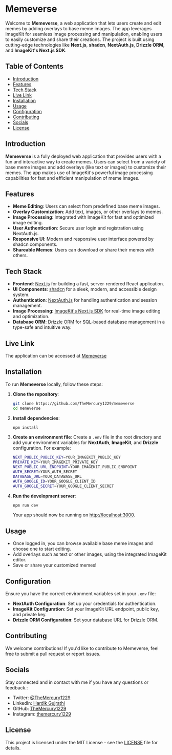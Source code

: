 # Memeverse

Welcome to **Memeverse**, a web application that lets users create and edit memes by adding overlays to base meme images. The app leverages ImageKit for seamless image processing and manipulation, enabling users to easily customize and share their creations. The project is built using cutting-edge technologies like **Next.js**, **shadcn**, **NextAuth.js**, **Drizzle ORM**, and **ImageKit's Next.js SDK**.

## Table of Contents

- [Introduction](#introduction)
- [Features](#features)
- [Tech Stack](#tech-stack)
- [Live Link](#live-link)
- [Installation](#installation)
- [Usage](#usage)
- [Configuration](#configuration)
- [Contributing](#contributing)
- [Socials](#socials)
- [License](#license)

## Introduction

**Memeverse** is a fully deployed web application that provides users with a fun and interactive way to create memes. Users can select from a variety of base meme images and add overlays (like text or images) to customize their memes. The app makes use of ImageKit's powerful image processing capabilities for fast and efficient manipulation of meme images.

## Features

- **Meme Editing**: Users can select from predefined base meme images.
- **Overlay Customization**: Add text, images, or other overlays to memes.
- **Image Processing**: Integrated with ImageKit for fast and optimized image editing.
- **User Authentication**: Secure user login and registration using NextAuth.js.
- **Responsive UI**: Modern and responsive user interface powered by shadcn components.
- **Shareable Memes**: Users can download or share their memes with others.

## Tech Stack

- **Frontend**: [Next.js](https://nextjs.org) for building a fast, server-rendered React application.
- **UI Components**: [shadcn](https://shadcn.dev) for a sleek, modern, and accessible design system.
- **Authentication**: [NextAuth.js](https://next-auth.js.org) for handling authentication and session management.
- **Image Processing**: [ImageKit's Next.js SDK](https://docs.imagekit.io/javascript/nextjs) for real-time image editing and optimization.
- **Database ORM**: [Drizzle ORM](https://orm.drizzle.team) for SQL-based database management in a type-safe and intuitive way.

## Live Link

The application can be accessed at [Memeverse](https://memeverse-two.vercel.app)

## Installation

To run **Memeverse** locally, follow these steps:

1. **Clone the repository**:
    ```bash   
   git clone https://github.com/TheMercury1229/memeverse
   cd memeverse
   ```

2. **Install dependencies**:

    ```bash
   npm install
   ```

3. **Create an environment file**:
   Create a `.env` file in the root directory and add your environment variables for **NextAuth**, **ImageKit**, and **Drizzle** configuration. For example:

    ```bash
   NEXT_PUBLIC_PUBLIC_KEY=YOUR_IMAGEKIT_PUBLIC_KEY
   PRIVATE_KEY=YOUR_IMAGEKIT_PRIVATE_KEY
   NEXT_PUBLIC_URL_ENDPOINT=YOUR_IMAGEKIT_PUBLIC_ENDPOINT
   AUTH_SECRET=YOUR_AUTH_SECRET
   DATABASE_URL=YOUR_DATABASE_URL
   AUTH_GOOGLE_ID=YOUR_GOOGLE_CLIENT_ID
   AUTH_GOOGLE_SECRET=YOUR_GOOGLE_CLIENT_SECRET
   ```

4. **Run the development server**:

    ```bash
   npm run dev
   ```

   Your app should now be running on [http://localhost:3000](http://localhost:3000).

## Usage

- Once logged in, you can browse available base meme images and choose one to start editing.
- Add overlays such as text or other images, using the integrated ImageKit editor.
- Save or share your customized memes!

## Configuration

Ensure you have the correct environment variables set in your `.env` file:

- **NextAuth Configuration**: Set up your credentials for authentication.
- **ImageKit Configuration**: Set your ImageKit URL endpoint, public key, and private key.
- **Drizzle ORM Configuration**: Set your database URL for Drizzle ORM.

## Contributing

We welcome contributions! If you'd like to contribute to Memeverse, feel free to submit a pull request or report issues.

## Socials

Stay connected and in contact with me if you have any questions or feedback.:

- Twitter: [@TheMercury1229](https://x.com/TheMercury1229)
- LinkedIn: [Hardik Gujrathi](https://www.linkedin.com/in/hardik-gujrathi-b7ba49294)
- GitHub: [TheMercury1229](https://github.com/TheMercury1229)
- Instagram: [themercury1229](https://www.instagram.com/themercury1229/)

## License

This project is licensed under the MIT License - see the [LICENSE](LICENSE) file for details.
